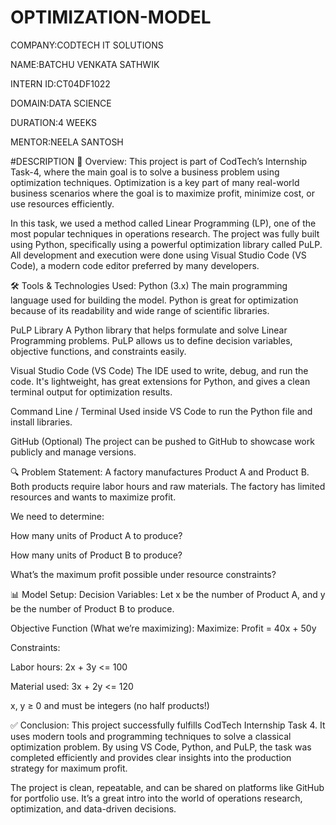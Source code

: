 # OPTIMIZATION-MODEL

COMPANY:CODTECH IT SOLUTIONS

NAME:BATCHU VENKATA SATHWIK

INTERN ID:CT04DF1022

DOMAIN:DATA SCIENCE

DURATION:4 WEEKS

MENTOR:NEELA SANTOSH

#DESCRIPTION
📌 Overview:
This project is part of CodTech’s Internship Task-4, where the main goal is to solve a business problem using optimization techniques. Optimization is a key part of many real-world business scenarios where the goal is to maximize profit, minimize cost, or use resources efficiently.

In this task, we used a method called Linear Programming (LP), one of the most popular techniques in operations research. The project was fully built using Python, specifically using a powerful optimization library called PuLP. All development and execution were done using Visual Studio Code (VS Code), a modern code editor preferred by many developers.

🛠 Tools & Technologies Used:
Python (3.x)
The main programming language used for building the model. Python is great for optimization because of its readability and wide range of scientific libraries.

PuLP Library
A Python library that helps formulate and solve Linear Programming problems. PuLP allows us to define decision variables, objective functions, and constraints easily.

Visual Studio Code (VS Code)
The IDE used to write, debug, and run the code. It's lightweight, has great extensions for Python, and gives a clean terminal output for optimization results.

Command Line / Terminal
Used inside VS Code to run the Python file and install libraries.

GitHub (Optional)
The project can be pushed to GitHub to showcase work publicly and manage versions.

🔍 Problem Statement:
A factory manufactures Product A and Product B. Both products require labor hours and raw materials. The factory has limited resources and wants to maximize profit.

We need to determine:

How many units of Product A to produce?

How many units of Product B to produce?

What’s the maximum profit possible under resource constraints?

📊 Model Setup:
Decision Variables:
Let x be the number of Product A, and y be the number of Product B to produce.

Objective Function (What we’re maximizing):
Maximize: Profit = 40x + 50y

Constraints:

Labor hours: 2x + 3y <= 100

Material used: 3x + 2y <= 120

x, y ≥ 0 and must be integers (no half products!)

✅ Conclusion:
This project successfully fulfills CodTech Internship Task 4. It uses modern tools and programming techniques to solve a classical optimization problem. By using VS Code, Python, and PuLP, the task was completed efficiently and provides clear insights into the production strategy for maximum profit.

The project is clean, repeatable, and can be shared on platforms like GitHub for portfolio use. It’s a great intro into the world of operations research, optimization, and data-driven decisions.
